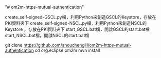 "# om2m-https-mutual-authentication" 

create_self-signed-GSCL.py檔，利用Python來創造GSCL的Keystore，存放在PKI資料夾下
create_self-signed-NSCL.py檔，利用Python來創造NSCL的Keystore ，存放在PKI資料夾下
start_GSCL.bat檔，開啟GSCL的start.bat檔
start_NSCL.bat檔，開啟NSCL的start.bat檔


git clone https://github.com/shouchengH/om2m-https-mutual-authentication
cd org.eclipse.om2m
mvn install
